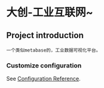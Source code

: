 # 大创-工业互联网~

## Project introduction
```
一个类似metabase的，工业数据可视化平台。
```


### Customize configuration
See [Configuration Reference](https://cli.vuejs.org/config/).

